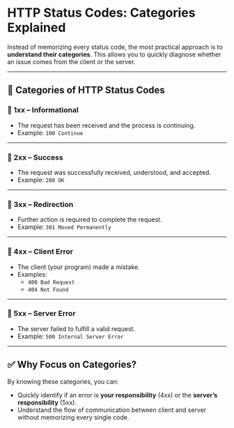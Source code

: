 # HTTP Status Codes: Categories Explained

Instead of memorizing every status code, the most practical approach is to **understand their categories**. This allows you to quickly diagnose whether an issue comes from the client or the server.

---

## 📘 Categories of HTTP Status Codes

### 🔹 1xx – Informational
- The request has been received and the process is continuing.
- Example: `100 Continue`

---

### 🔹 2xx – Success
- The request was successfully received, understood, and accepted.  
- Example: `200 OK`

---

### 🔹 3xx – Redirection
- Further action is required to complete the request.  
- Example: `301 Moved Permanently`

---

### 🔹 4xx – Client Error
- The client (your program) made a mistake.  
- Examples:  
  - `400 Bad Request`  
  - `404 Not Found`

---

### 🔹 5xx – Server Error
- The server failed to fulfill a valid request.  
- Example: `500 Internal Server Error`

---

## ✅ Why Focus on Categories?
By knowing these categories, you can:
- Quickly identify if an error is **your responsibility** (4xx) or the **server’s responsibility** (5xx).  
- Understand the flow of communication between client and server without memorizing every single code.  

